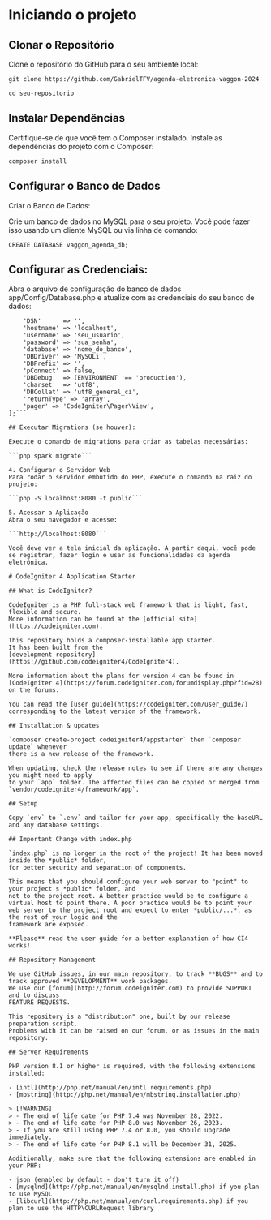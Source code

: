 # Iniciando o projeto
## Clonar o Repositório
Clone o repositório do GitHub para o seu ambiente local:

```git clone https://github.com/GabrielTFV/agenda-eletronica-vaggon-2024```

```cd seu-repositorio```
## Instalar Dependências
Certifique-se de que você tem o Composer instalado. Instale as dependências do projeto com o Composer:

```composer install```
## Configurar o Banco de Dados
Criar o Banco de Dados:

Crie um banco de dados no MySQL para o seu projeto. Você pode fazer isso usando um cliente MySQL ou via linha de comando:

```CREATE DATABASE vaggon_agenda_db;```
## Configurar as Credenciais:

Abra o arquivo de configuração do banco de dados app/Config/Database.php e atualize com as credenciais do seu banco de dados:

```public $default = [
    'DSN'      => '',
    'hostname' => 'localhost',
    'username' => 'seu_usuario',
    'password' => 'sua_senha',
    'database' => 'nome_do_banco',
    'DBDriver' => 'MySQLi',
    'DBPrefix' => '',
    'pConnect' => false,
    'DBDebug'  => (ENVIRONMENT !== 'production'),
    'charset'  => 'utf8',
    'DBCollat' => 'utf8_general_ci',
    'returnType' => 'array',
    'pager' => 'CodeIgniter\Pager\View',
];```

## Executar Migrations (se houver):

Execute o comando de migrations para criar as tabelas necessárias:

```php spark migrate```

4. Configurar o Servidor Web
Para rodar o servidor embutido do PHP, execute o comando na raiz do projeto:

```php -S localhost:8080 -t public```

5. Acessar a Aplicação
Abra o seu navegador e acesse:

```http://localhost:8080```

Você deve ver a tela inicial da aplicação. A partir daqui, você pode se registrar, fazer login e usar as funcionalidades da agenda eletrônica.

# CodeIgniter 4 Application Starter

## What is CodeIgniter?

CodeIgniter is a PHP full-stack web framework that is light, fast, flexible and secure.
More information can be found at the [official site](https://codeigniter.com).

This repository holds a composer-installable app starter.
It has been built from the
[development repository](https://github.com/codeigniter4/CodeIgniter4).

More information about the plans for version 4 can be found in [CodeIgniter 4](https://forum.codeigniter.com/forumdisplay.php?fid=28) on the forums.

You can read the [user guide](https://codeigniter.com/user_guide/)
corresponding to the latest version of the framework.

## Installation & updates

`composer create-project codeigniter4/appstarter` then `composer update` whenever
there is a new release of the framework.

When updating, check the release notes to see if there are any changes you might need to apply
to your `app` folder. The affected files can be copied or merged from
`vendor/codeigniter4/framework/app`.

## Setup

Copy `env` to `.env` and tailor for your app, specifically the baseURL
and any database settings.

## Important Change with index.php

`index.php` is no longer in the root of the project! It has been moved inside the *public* folder,
for better security and separation of components.

This means that you should configure your web server to "point" to your project's *public* folder, and
not to the project root. A better practice would be to configure a virtual host to point there. A poor practice would be to point your web server to the project root and expect to enter *public/...*, as the rest of your logic and the
framework are exposed.

**Please** read the user guide for a better explanation of how CI4 works!

## Repository Management

We use GitHub issues, in our main repository, to track **BUGS** and to track approved **DEVELOPMENT** work packages.
We use our [forum](http://forum.codeigniter.com) to provide SUPPORT and to discuss
FEATURE REQUESTS.

This repository is a "distribution" one, built by our release preparation script.
Problems with it can be raised on our forum, or as issues in the main repository.

## Server Requirements

PHP version 8.1 or higher is required, with the following extensions installed:

- [intl](http://php.net/manual/en/intl.requirements.php)
- [mbstring](http://php.net/manual/en/mbstring.installation.php)

> [!WARNING]
> - The end of life date for PHP 7.4 was November 28, 2022.
> - The end of life date for PHP 8.0 was November 26, 2023.
> - If you are still using PHP 7.4 or 8.0, you should upgrade immediately.
> - The end of life date for PHP 8.1 will be December 31, 2025.

Additionally, make sure that the following extensions are enabled in your PHP:

- json (enabled by default - don't turn it off)
- [mysqlnd](http://php.net/manual/en/mysqlnd.install.php) if you plan to use MySQL
- [libcurl](http://php.net/manual/en/curl.requirements.php) if you plan to use the HTTP\CURLRequest library
